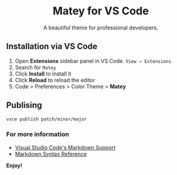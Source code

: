 <h1 align="center">
    Matey for VS Code
</h1>
<p align="center">
  A beautiful theme for professional developers.
</p>

## Installation via VS Code

1. Open **Extensions** sidebar panel in VS Code. `View → Extensions`
2. Search for `Matey`
3. Click **Install** to install it
4. Click **Reload** to reload the editor
5. Code > Preferences > Color Theme > **Matey**

## Publising

```bash
vsce publish patch/minor/major
```

### For more information
* [Visual Studio Code's Markdown Support](http://code.visualstudio.com/docs/languages/markdown)
* [Markdown Syntax Reference](https://help.github.com/articles/markdown-basics/)

**Enjoy!**
